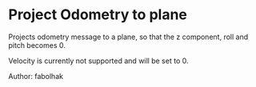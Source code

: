 # Project Odometry to plane
Projects odometry message to a plane, so that the z component, roll and pitch becomes 0.

Velocity is currently not supported and will be set to 0.

Author:
    fabolhak
